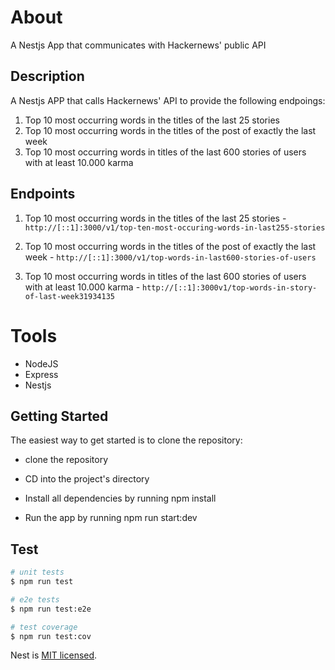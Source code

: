 # About 
A Nestjs App that communicates with Hackernews' public API

## Description

A Nestjs APP that calls Hackernews' API to provide the following endpoings:
1. Top 10 most occurring words in the titles of the last 25 stories
2. Top 10 most occurring words in the titles of the post of exactly the last week
3. Top 10 most occurring words in titles of the last 600 stories of users with at least 10.000 karma

## Endpoints


1. Top 10 most occurring words in the titles of the last 25 stories - `http://[::1]:3000/v1/top-ten-most-occuring-words-in-last255-stories`

2. Top 10 most occurring words in the titles of the post of exactly the last week - `http://[::1]:3000/v1/top-words-in-last600-stories-of-users`

3.  Top 10 most occurring words in titles of the last 600 stories of users with at least 10.000 karma - `http://[::1]:3000v1/top-words-in-story-of-last-week31934135`

# Tools

- NodeJS
- Express
- Nestjs



## Getting Started

The easiest way to get started is to clone the repository:

- clone the repository


- CD into the project's directory


- Install all dependencies by running npm install


- Run the app by running npm run start:dev


## Test

```bash
# unit tests
$ npm run test

# e2e tests
$ npm run test:e2e

# test coverage
$ npm run test:cov
```


Nest is [MIT licensed](LICENSE).

